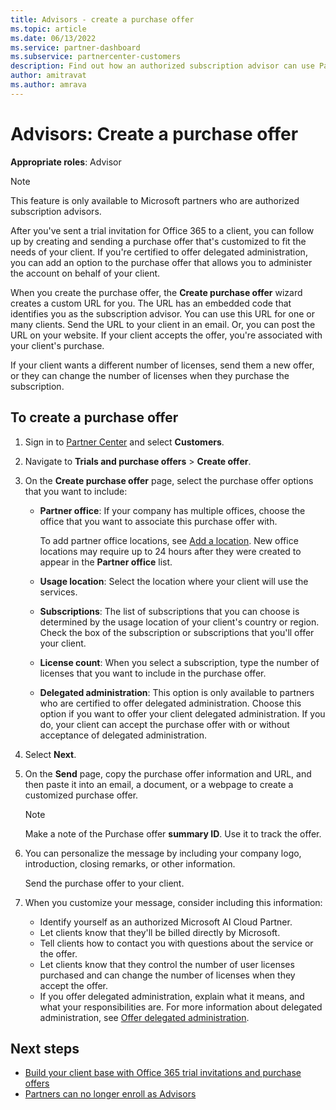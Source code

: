 ```yaml
---
title: Advisors - create a purchase offer
ms.topic: article
ms.date: 06/13/2022
ms.service: partner-dashboard
ms.subservice: partnercenter-customers
description: Find out how an authorized subscription advisor can use Partner Center to create a purchase offer and custom URL to include in Office 365 trial invitations.
author: amitravat
ms.author: amrava
---
```


# Advisors: Create a purchase offer

**Appropriate roles**: Advisor

> [!NOTE]
> This feature is only available to Microsoft partners who are authorized subscription advisors.

After you've sent a trial invitation for Office 365 to a client, you can follow up by creating and sending a purchase offer that's customized to fit the needs of your client. If you're certified to offer delegated administration, you can add an option to the purchase offer that allows you to administer the account on behalf of your client.

When you create the purchase offer, the **Create purchase offer** wizard creates a custom URL for you. The URL has an embedded code that identifies you as the subscription advisor. You can use this URL for one or many clients. Send the URL to your client in an email. Or, you can post the URL on your website. If your client accepts the offer, you're associated with your client's purchase.

If your client wants a different number of licenses, send them a new offer, or they can change the number of licenses when they purchase the subscription.

## To create a purchase offer

1. Sign in to [Partner Center](https://partner.microsoft.com/dashboard/home) and select **Customers**.

2. Navigate to **Trials and purchase offers** > **Create offer**.

3. On the **Create purchase offer** page, select the purchase offer options that you want to include:

    - **Partner office**: If your company has multiple offices, choose the office that you want to associate this purchase offer with.

        To add partner office locations, see [Add a location](manage-locations.md). New office locations may require up to 24 hours after they were created to appear in the **Partner office** list.

    - **Usage location**: Select the location where your client will use the services.
    - **Subscriptions**: The list of subscriptions that you can choose is determined by the usage location of your client's country or region. Check the box of the subscription or subscriptions that you'll offer your client.
    - **License count**: When you select a subscription, type the number of licenses that you want to include in the purchase offer.
    - **Delegated administration**: This option is only available to partners who are certified to offer delegated administration. Choose this option if you want to offer your client delegated administration. If you do, your client can accept the purchase offer with or without acceptance of delegated administration.

4. Select **Next**.

5. On the **Send** page, copy the purchase offer information and URL, and then paste it into an email, a document, or a webpage to create a customized purchase offer.

    > [!NOTE]
    > Make a note of the Purchase offer **summary ID**. Use it to track the offer.

6. You can personalize the message by including your company logo, introduction, closing remarks, or other information.

    Send the purchase offer to your client.

7. When you customize your message, consider including this information:

    - Identify yourself as an authorized Microsoft AI Cloud Partner.
    - Let clients know that they'll be billed directly by Microsoft.
    - Tell clients how to contact you with questions about the service or the offer.
    - Let clients know that they control the number of user licenses purchased and can change the number of licenses when they accept the offer.
    - If you offer delegated administration, explain what it means, and what your responsibilities are. For more information about delegated administration, see [Offer delegated administration](customers-revoke-admin-privileges.md).

## Next steps

- [Build your client base with Office 365 trial invitations and purchase offers](advisors-build-your-business.md)
- [Partners can no longer enroll as Advisors](advisors-no-csp.md)
